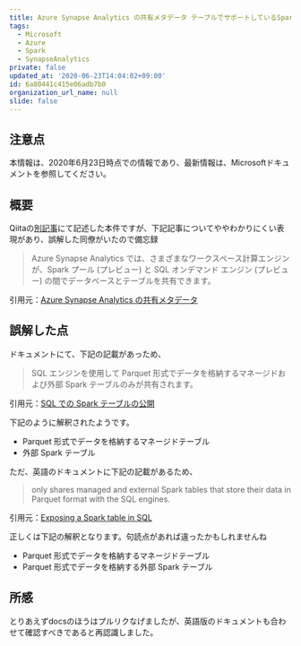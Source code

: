 ```yaml
---
title: Azure Synapse Analytics の共有メタデータ テーブルでサポートしているSparkテーブルの形式について
tags:
  - Microsoft
  - Azure
  - Spark
  - SynapseAnalytics
private: false
updated_at: '2020-06-23T14:04:02+09:00'
id: 6a80441c415e06adb7b0
organization_url_name: null
slide: false
---
```

## 注意点

本情報は、2020年6月23日時点での情報であり、最新情報は、Microsoftドキュメントを参照してください。



## 概要

Qiitaの[別記事](https://qiita.com/ryoma-nagata/items/300ae6df431642bc9919)にて記述した本件ですが、下記記事についてややわかりにくい表現があり、誤解した同僚がいたので備忘録

>   Azure Synapse Analytics では、さまざまなワークスペース計算エンジンが、Spark プール (プレビュー) と SQL オンデマンド エンジン (プレビュー) の間でデータベースとテーブルを共有できます。

引用元：[Azure Synapse Analytics の共有メタデータ](https://docs.microsoft.com/ja-jp/azure/synapse-analytics/metadata/overview)



## 誤解した点

ドキュメントにて、下記の記載があっため、

>   SQL エンジンを使用して Parquet 形式でデータを格納するマネージドおよび外部 Spark テーブルのみが共有されます。

引用元：[SQL での Spark テーブルの公開](https://docs.microsoft.com/ja-jp/azure/synapse-analytics/metadata/table#exposing-a-spark-table-in-sql)



下記のように解釈されたようです。

-   Parquet 形式でデータを格納するマネージドテーブル
-   外部 Spark テーブル



ただ、英語のドキュメントに下記の記載があるため、

>    only shares managed and external Spark tables that store their data in Parquet format with the SQL engines. 

引用元：[Exposing a Spark table in SQL](https://docs.microsoft.com/en-us/azure/synapse-analytics/metadata/table#exposing-a-spark-table-in-sql)



正しくは下記の解釈となります。句読点があれば違ったかもしれませんね

-   Parquet 形式でデータを格納するマネージドテーブル
-   Parquet 形式でデータを格納する外部 Spark テーブル



## 所感

とりあえずdocsのほうはプルリクなげましたが、英語版のドキュメントも合わせて確認すべきであると再認識しました。
